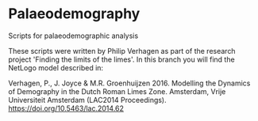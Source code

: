 # Palaeodemography
Scripts for palaeodemographic analysis

These scripts were written by Philip Verhagen as part of the research project 'Finding the limits of the limes'. In this branch you will find the NetLogo model described in:

Verhagen, P., J. Joyce & M.R. Groenhuijzen 2016. Modelling the Dynamics of Demography in the Dutch Roman Limes Zone. Amsterdam, Vrije Universiteit Amsterdam  (LAC2014 Proceedings). https://doi.org/10.5463/lac.2014.62


